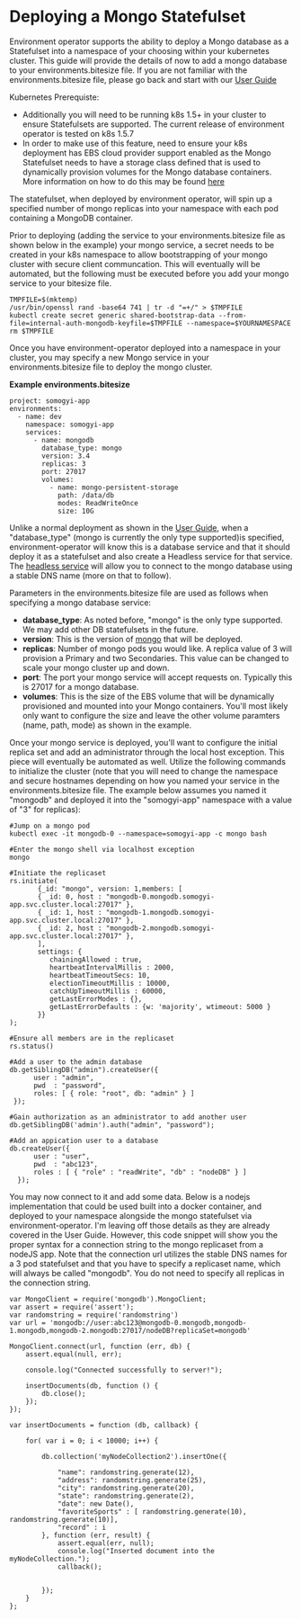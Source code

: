 # Deploying a Mongo Statefulset 

Environment operator supports the ability to deploy a Mongo database as a Statefulset into a namespace of your choosing within your kubernetes cluster. This guide
will provide the details of now to add a mongo database to your environments.bitesize file. If you are not familiar with the environments.bitesize file,
please go back and start with our [User Guide](https://github.com/pearsontechnology/environment-operator/blob/dev/docs/User_Guide.md)


Kubernetes Prerequiste:

- Additionally you will need to be running k8s 1.5+ in your cluster to ensure Statefulsets are supported. The current release of environment operator is
tested on k8s 1.5.7
- In order to make use of this feature, need to ensure your k8s deployment has EBS cloud provider support enabled as the Mongo Statefulset needs to have a storage
 class defined that is used to dynamically provision volumes for the Mongo database containers.  More information on how to do this 
 may be found [here](https://kubernetes.io/docs/concepts/storage/persistent-volumes/#aws)

The statefulset, when deployed by environment operator, will spin up a specified number of mongo replicas into your namespace with each pod containing a MongoDB container. 

Prior to deploying (adding the service to your environments.bitesize file as shown below in the example) your mongo service, a secret needs to be created in your k8s namespace to allow bootstrapping 
of your mongo cluster with secure client communcation.  This will eventually will be automated, but the following must be executed before you add your mongo service to your bitesize file.

```
TMPFILE=$(mktemp)
/usr/bin/openssl rand -base64 741 | tr -d "=+/" > $TMPFILE
kubectl create secret generic shared-bootstrap-data --from-file=internal-auth-mongodb-keyfile=$TMPFILE --namespace=$YOURNAMESPACE
rm $TMPFILE

```

Once you have environment-operator deployed into a namespace in your cluster, you may specify a new Mongo service in your environments.bitesize file
to deploy the mongo cluster. 

**Example environments.bitesize**

```
project: somogyi-app
environments:
  - name: dev
    namespace: somogyi-app
    services:
      - name: mongodb
        database_type: mongo
        version: 3.4
        replicas: 3
        port: 27017
        volumes:
          - name: mongo-persistent-storage
            path: /data/db
            modes: ReadWriteOnce
            size: 10G
```

Unlike a normal deployment as shown in the [User Guide](https://github.com/pearsontechnology/environment-operator/blob/dev/docs/User_Guide.md), 
when a "database_type" (mongo is currently the only type supported)is specified, environment-operator will know this is 
a database service and that it should deploy it as a statefulset and also create a Headless service for that service. The
[headless service](https://kubernetes.io/docs/concepts/services-networking/service/#headless-services) will allow you to connect to the mongo database using a stable DNS name (more on that to follow).

Parameters in the environments.bitesize file are used as follows when specifying a mongo database service:

- **database_type**: As noted before, "mongo" is the only type supported. We may add other DB statefulsets in the future.
- **version**: This is the version of [mongo](https://hub.docker.com/_/mongo/) that will be deployed. 
- **replicas**: Number of mongo pods you would like. A replica value of 3 will provision a Primary and two Secondaries. This value can be changed to scale your mongo cluster up and down.
- **port**: The port your mongo service will accept requests on. Typically this is 27017 for a mongo database.
- **volumes**: This is the size of the EBS volume that will be dynamically provisioned and mounted into your Mongo containers. 
You'll most likely only want to configure the size and leave the other volume paramters (name, path, mode) as shown in the example.

Once your mongo service is deployed, you'll want to configure the initial replica set and add an administrator through the local host exception. This piece will eventually be 
automated as well. Utilize the following commands to initialize the cluster (note that you will need to change the namespace and secure hostnames depending on how you named your service in 
 the environments.bitesize file.  The example below assumes you named it "mongodb" and deployed it into the "somogyi-app" namespace with a value of "3" for replicas):

```
#Jump on a mongo pod
kubectl exec -it mongodb-0 --namespace=somogyi-app -c mongo bash

#Enter the mongo shell via localhost exception
mongo

#Initiate the replicaset
rs.initiate(
       {_id: "mongo", version: 1,members: [
       { _id: 0, host : "mongodb-0.mongodb.somogyi-app.svc.cluster.local:27017" },
       { _id: 1, host : "mongodb-1.mongodb.somogyi-app.svc.cluster.local:27017" },
       { _id: 2, host : "mongodb-2.mongodb.somogyi-app.svc.cluster.local:27017" },
       ],
       settings: {
          chainingAllowed : true, 
          heartbeatIntervalMillis : 2000,
          heartbeatTimeoutSecs: 10,
          electionTimeoutMillis : 10000,
          catchUpTimeoutMillis : 60000,
          getLastErrorModes : {},
          getLastErrorDefaults : {w: 'majority', wtimeout: 5000 }
       }}
);

#Ensure all members are in the replicaset
rs.status()

#Add a user to the admin database
db.getSiblingDB("admin").createUser({
      user : "admin",
      pwd  : "password",
      roles: [ { role: "root", db: "admin" } ]
 });

#Gain authorization as an administrator to add another user
db.getSiblingDB('admin').auth("admin", "password");
 
#Add an appication user to a database
db.createUser({
      user : "user",
      pwd  : "abc123",
      roles : [ { "role" : "readWrite", "db" : "nodeDB" } ]
  });

```

You may now connect to it and add some data. Below is a nodejs implementation that 
could be used built into a docker container, and deployed to your namespace alongside the mongo statefulset via environment-operator.
I'm leaving off those details as they are already covered in the User Guide. However, this code snippet will show you the 
proper syntax for a connection string to the mongo replicaset from a nodeJS app. Note that the connection url utilizes the stable DNS names 
for a 3 pod statefulset and that you have to specify a replicaset name, which will always be called "mongodb".  You do not need to specify all replicas
in the connection string.

```
var MongoClient = require('mongodb').MongoClient;
var assert = require('assert');
var randomstring = require('randomstring')
var url = 'mongodb://user:abc123@mongodb-0.mongodb,mongodb-1.mongodb,mongodb-2.mongodb:27017/nodeDB?replicaSet=mongodb'

MongoClient.connect(url, function (err, db) {
    assert.equal(null, err);

    console.log("Connected successfully to server!");

    insertDocuments(db, function () {
        db.close();
    });
});

var insertDocuments = function (db, callback) {

    for( var i = 0; i < 10000; i++) {

        db.collection('myNodeCollection2').insertOne({

            "name": randomstring.generate(12),
            "address": randomstring.generate(25),
            "city": randomstring.generate(20),
            "state": randomstring.generate(2),
            "date": new Date(),
            "favoriteSports" : [ randomstring.generate(10), randomstring.generate(10)],
            "record" : i
        }, function (err, result) {
            assert.equal(err, null);
            console.log("Inserted document into the myNodeCollection.");
            callback();


        });
    }
};



```






